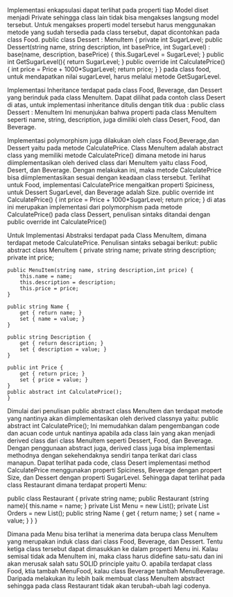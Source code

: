 Implementasi enkapsulasi dapat terlihat pada properti tiap Model diset menjadi Private sehingga class lain tidak bisa mengakses langsung model tersebut.
Untuk mengakses properti model tersebut harus menggunakan metode yang sudah tersedia pada class tersebut, dapat dicontohkan pada class Food.
 public class Dessert : MenuItem {
    private int SugarLevel;
    public Dessert(string name, string description, int basePrice, int SugarLevel) 
        : base(name, description, basePrice) {
        this.SugarLevel = SugarLevel;
    }
    public int GetSugarLevel(){
        return SugarLevel;
    }
    public override int CalculatePrice()
    {
       int price = Price + 1000*SugarLevel;
       return price;
    }
    }
pada class food, untuk mendapatkan nilai sugarLevel, harus melalui metode GetSugarLevel.

Implementasi Inheritance terdapat pada class Food, Beverage, dan Dessert yang berinduk pada class MenuItem.
Dapat dilihat pada contoh class Desert di atas, untuk implementasi inheritance ditulis dengan titik dua :
public class Dessert : MenuItem
Ini menunjukan bahwa properti pada class MenuItem seperti name, string, description, juga dimiliki oleh class Desert, Food, dan Beverage.

Implementasi polymorphism juga dilakukan oleh class Food,Beverage,dan Dessert yaitu pada metode CalculatePrice. Class MenuItem adalah abstract class
yang memiliki metode CalculatePrice() dimana metode ini harus diimplementasikan oleh derived class dari MenuItem yaitu class Food, Desert, dan Beverage.
Dengan melakukan ini, maka metode CalculatePrice bisa diimplementasikan sesuai dengan keadaan class tersebut. Terlihat untuk Food, implementasi CalculatePrice
mengaitkan properti Spiciness, untuk Dessert SugarLevel, dan Beverage adalah Size.
public override int CalculatePrice()
    {
       int price = Price + 1000*SugarLevel;
       return price;
    }
di atas ini merupakan implementasi dari polymorphism pada metode CalculatePrice() pada class Dessert, penulisan sintaks ditandai dengan public override int CalculatePrice()

Untuk Implementasi Abstraksi terdapat pada Class MenuItem, dimana terdapat metode CalculatePrice. Penulisan sintaks sebagai berikut:
public abstract class MenuItem {
    private string name;
    private string description;
    private int price;

    public MenuItem(string name, string description,int price) {
        this.name = name;
        this.description = description;
        this.price = price;
    }

    public string Name {
        get { return name; }
        set { name = value; }
    }

    public string Description {
        get { return description; }
        set { description = value; }
    }

    public int Price {
        get { return price; }
        set { price = value; }
    }
    public abstract int CalculatePrice();
    }
Dimulai dari penulisan public abstract class MenuItem dan terdapat metode yang nantinya akan diimplementasikan oleh derived classnya yaitu:
public abstract int CalculatePrice();
Ini memudahkan dalam pengembangan code dan acuan code untuk nantinya apabila ada class lain yang akan menjadi derived class dari class MenuItem seperti
Dessert, Food, dan Beverage. Dengan penggunaan abstract juga, derived class juga bisa implementasi methodnya dengan sekehendaknya sendiri tanpa terikat dari class manapun.
Dapat terlihat pada code, class Desert implementasi method CalculatePrice menggunakan properti Spiciness, Beverage dengan propert Size, dan Dessert dengan properti SugarLevel.
Sehingga dapat terlihat pada class Restaurant dimana terdapat properti Menu:

public class Restaurant {
    private string name;
    public Restaurant (string name){
        this.name = name;
    }
    private List<MenuItem> Menu = new List<MenuItem>();
    private List<Order> Orders = new List<Order>();
    public string Name {
        get { return name; }
        set { name = value; }
    }
}

Dimana pada Menu bisa terlihat ia menerima data berupa class MenuItem yang merupakan induk class dari class Food, Beverage, dan Dessert. Tentu ketiga class tersebut
dapat dimasukkan ke dalam properti Menu ini. Kalau semisal tidak ada MenuItem ini, maka class harus didefine satu-satu dan ini akan merusak salah satu SOLID principle yaitu O.
apabila terdapat class Food, ktia tambah MenuFood, kalau class Beverage tambah MenuBeverage. Daripada melakukan itu lebih baik membuat class MenuItem abstract sehingga pada class Restaurant
tidak akan terubah-ubah lagi codenya.

